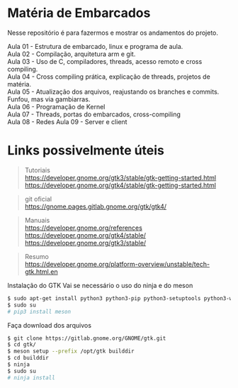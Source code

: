 # Matéria de Embarcados

Nesse repositório é para fazermos e mostrar os andamentos do projeto. 

Aula 01 - Estrutura de embarcado, linux e programa de aula. <br>
Aula 02 - Compilação, arquitetura arm e git. <br>
Aula 03 - Uso de C, compiladores, threads, acesso remoto e cross compiling. <br>
Aula 04 - Cross compiling prática, explicação de threads, projetos de matéria. <br>
Aula 05 - Atualização dos arquivos, reajustando os branches e commits. Funfou, mas via gambiarras. <br>
Aula 06 - Programação de Kernel <br>
Aula 07 - Threads, portas do embarcados, cross-compiling <br>
Aula 08 - Redes
Aula 09 - Server e client

# Links possivelmente úteis

>Tutoriais <br>
https://developer.gnome.org/gtk3/stable/gtk-getting-started.html
https://developer.gnome.org/gtk4/stable/gtk-getting-started.html

>git oficial <br>
https://gnome.pages.gitlab.gnome.org/gtk/gtk4/

>Manuais <br>
https://developer.gnome.org/references
https://developer.gnome.org/gtk4/stable/
https://developer.gnome.org/gtk3/stable/

>Resumo <br>
https://developer.gnome.org/platform-overview/unstable/tech-gtk.html.en

Instalação do GTK
Vai se necessário o uso do ninja e do meson
```sh
$ sudo apt-get install python3 python3-pip python3-setuptools python3-wheel ninja-build
$ sudo su
# pip3 install meson
```

Faça download dos arquivos
```sh
$ git clone https://gitlab.gnome.org/GNOME/gtk.git
$ cd gtk/
$ meson setup --prefix /opt/gtk builddir
$ cd builddir
$ ninja
$ sudo su
# ninja install
```
